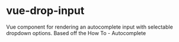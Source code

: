 # vue-drop-input
Vue component for rendering an autocomplete input with selectable dropdown options. Based off the How To - Autocomplete
